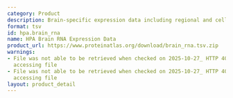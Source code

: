 ```yaml
---
category: Product
description: Brain-specific expression data including regional and cellular distribution
format: tsv
id: hpa.brain_rna
name: HPA Brain RNA Expression Data
product_url: https://www.proteinatlas.org/download/brain_rna.tsv.zip
warnings:
- File was not able to be retrieved when checked on 2025-10-27_ HTTP 404 error when
  accessing file
- File was not able to be retrieved when checked on 2025-10-27_ HTTP 404 error when
  accessing file
layout: product_detail
---
```


